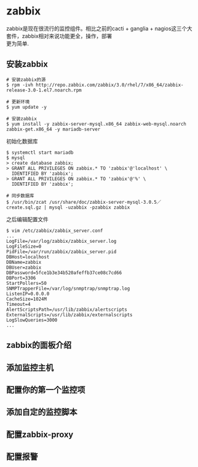 # zabbix

zabbix是现在很流行的监控组件。相比之前的cacti + ganglia + nagios这三个大套件，zabbix相对来说功能更全，操作，部署  
更为简单.

## 安装zabbix

```
# 安装zabbix的源
$ rpm -ivh http://repo.zabbix.com/zabbix/3.0/rhel/7/x86_64/zabbix-release-3.0-1.el7.noarch.rpm

# 更新环境
$ yum update -y

# 安装zabbix
$ yum install -y zabbix-server-mysql.x86_64 zabbix-web-mysql.noarch zabbix-get.x86_64 -y mariadb-server
```

初始化数据库

```
$ systemctl start mariadb
$ mysql
> create database zabbix;
> GRANT ALL PRIVILEGES ON zabbix.* TO 'zabbix'@'localhost' \
  IDENTIFIED BY 'zabbix';
> GRANT ALL PRIVILEGES ON zabbix.* TO 'zabbix'@'%' \
  IDENTIFIED BY 'zabbix';

# 同步数据库
$ /usr/bin/zcat /usr/share/doc/zabbix-server-mysql-3.0.5／create.sql.gz | mysql -uzabbix -pzabbix zabbix
```

之后编辑配置文件

```
$ vim /etc/zabbix/zabbix_server.conf
...
LogFile=/var/log/zabbix/zabbix_server.log
LogFileSize=0
PidFile=/var/run/zabbix/zabbix_server.pid
DBHost=localhost
DBName=zabbix
DBUser=zabbix
DBPassword=5fce1b3e34b520afeffb37ce08c7cd66
DBPort=3306
StartPollers=50
SNMPTrapperFile=/var/log/snmptrap/snmptrap.log
ListenIP=0.0.0.0
CacheSize=1024M
Timeout=4
AlertScriptsPath=/usr/lib/zabbix/alertscripts
ExternalScripts=/usr/lib/zabbix/externalscripts
LogSlowQueries=3000
...
```



## zabbix的面板介绍

## 添加监控主机

## 配置你的第一个监控项

## 添加自定的监控脚本

## 配置zabbix-proxy

## 配置报警



